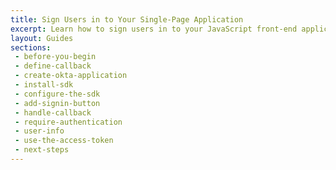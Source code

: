 ```yaml
---
title: Sign Users in to Your Single-Page Application
excerpt: Learn how to sign users in to your JavaScript front-end applications and require authentication using Okta's APIs and libraries.
layout: Guides
sections: 
 - before-you-begin
 - define-callback
 - create-okta-application
 - install-sdk
 - configure-the-sdk
 - add-signin-button
 - handle-callback
 - require-authentication
 - user-info
 - use-the-access-token
 - next-steps
---
```

